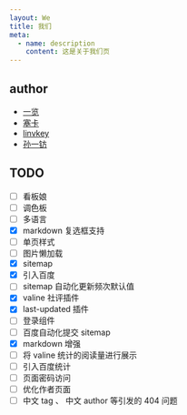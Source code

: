 ```yaml
---
layout: We
title: 我们
meta: 
  - name: description
    content: 这是关于我们页
---
```

## author
- [一览](/author/)
- [塞卡](/author/sicker/)
- [linvkey](/author/LinvKey/)
- [孙一钫](/author/孙一钫/)
## TODO
- [ ] 看板娘
- [ ] 调色板
- [ ] 多语言
- [x] markdown 复选框支持
- [ ] 单页样式
- [ ] 图片懒加载
- [x] sitemap
- [x] 引入百度
- [ ] sitemap 自动化更新频次默认值
- [x] valine 社评插件
- [x] last-updated 插件
- [ ] 登录组件
- [ ] 百度自动化提交 sitemap
- [x] markdown 增强
- [ ] 将 valine 统计的阅读量进行展示
- [ ] 引入百度统计
- [ ] 页面密码访问
- [ ] 优化作者页面
- [ ] 中文 tag 、 中文 author 等引发的 404 问题